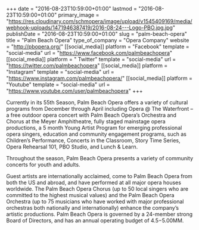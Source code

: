 +++
date = "2016-08-23T10:59:00+01:00"
lastmod = "2016-08-23T10:59:00+01:00"
primary_image = "https://res.cloudinary.com/schmopera/image/upload/v1545409169/media/webhook-uploads/1471946387419/2016-08-24---Logo-PBO.jpg.jpg"
publishDate = "2016-08-23T10:59:00+01:00"
slug = "palm-beach-opera"
title = "Palm Beach Opera"
type_of_company = "Opera Company"
website = "http://pbopera.org/"
[[social_media]]
platform = "Facebook"
template = "social-media"
url = "https://www.facebook.com/palmbeachopera"
[[social_media]]
platform = " Twitter"
template = "social-media"
url = "https://twitter.com/palmbeachopera"
[[social_media]]
platform = "Instagram"
template = "social-media"
url = "https://www.instagram.com/palmbeachopera/"
[[social_media]]
platform = "Youtube"
template = "social-media"
url = "https://www.youtube.com/user/palmbeachopera"
+++

Currently in its 55th Season, Palm Beach Opera offers a variety of cultural programs from December through April including Opera @ The Waterfront – a free outdoor opera concert with Palm Beach Opera’s Orchestra and Chorus at the Meyer Amphitheatre, fully staged mainstage opera productions, a 5 month Young Artist Program for emerging professional opera singers, education and community engagement programs, such as Children’s Performance, Concerts in the Classroom, Story Time Series, Opera Rehearsal 101, PBO Studio, and Lunch & Learn.

Throughout the season, Palm Beach Opera presents a variety of community concerts for youth and adults.

Guest artists are internationally acclaimed, come to Palm Beach Opera from both the US and abroad, and have performed at all major opera houses worldwide. The Palm Beach Opera Chorus (up to 50 local singers who are committed to the highest musical values) and the Palm Beach Opera Orchestra (up to 75 musicians who have worked with major professional orchestras both nationally and internationally) enhance the company’s artistic productions. Palm Beach Opera is governed by a 24-member strong Board of Directors, and has an annual operating budget of $4.5-$5.00MM.
